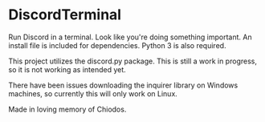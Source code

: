 # DiscordTerminal
Run Discord in a terminal. Look like you're doing something important.
An install file is included for dependencies. Python 3 is also required.

This project utilizes the discord.py package.
This is still a work in progress, so it is not working as intended yet.

There have been issues downloading the inquirer library on Windows machines, so currently this will only work on Linux.

Made in loving memory of Chiodos.

